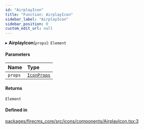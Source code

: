 ```yaml
---
id: "AirplayIcon"
title: "Function: AirplayIcon"
sidebar_label: "AirplayIcon"
sidebar_position: 0
custom_edit_url: null
---
```


▸ **AirplayIcon**(`props`): `Element`

#### Parameters

| Name | Type |
| :------ | :------ |
| `props` | [`IconProps`](../types/IconProps.md) |

#### Returns

`Element`

#### Defined in

[packages/firecms_core/src/icons/components/AirplayIcon.tsx:3](https://github.com/FireCMSco/firecms/blob/d45f3739/packages/firecms_core/src/icons/components/AirplayIcon.tsx#L3)
